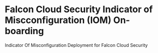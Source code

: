 # Falcon Cloud Security Indicator of Miscconfiguration (IOM) On-boarding

Indicator Of Misconfiguration Deployment for Falcon Cloud Security
